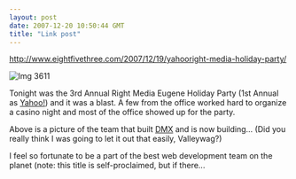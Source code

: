 ```yaml
---
layout: post
date: 2007-12-20 10:50:44 GMT
title: "Link post"
---
```

<http://www.eightfivethree.com/2007/12/19/yahooright-media-holiday-party/>


<p><img src="http://www.eightfivethree.com/wp-content/uploads/2007/12/img-3611.jpg" alt="Img 3611" title=""></p> <p>Tonight was the 3rd Annual Right Media Eugene Holiday Party (1st Annual as <a href="http://www.yahoo.com/" title="Yahoo!">Yahoo!</a>) and it was a blast. A few from the office worked hard to organize a casino night and most of the office showed up for the party.</p> <p>Above is a picture of the team that built <a href="https://direct.rightmedia.com/">DMX</a> and is now building… (Did you really think I was going to let it out that easily, Valleywag?)</p> <p>I feel so fortunate to be a part of the best web development team on the planet (note: this title is self-proclaimed, but if there...</p>
